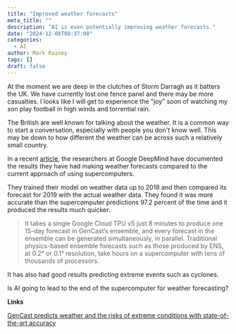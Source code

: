 ```yaml
---
title: "Improved weather forecasts"
meta_title: ""
description: "AI is even potentially improving weather forecasts."
date: "2024-12-08T08:37:00"
categories:
  - AI
author: Mark Rainey
tags: []
draft: false
---
```

At the moment we are deep in the clutches of Storm Darragh as it batters the UK. We have currently lost one fence panel and there may be more casualties. I looks like I will get to experience the "joy" soon of watching my son play football in high winds and torrential rain.

The British are well known for talking about the weather. It is a common way to start a conversation, especially with people you don't know well. This may be down to how different the weather can be across such a relatively small country.

In a recent [article](https://deepmind.google/discover/blog/gencast-predicts-weather-and-the-risks-of-extreme-conditions-with-sota-accuracy/), the researchers at Google DeepMind have documented the results they have had making weather forecasts compared to the current approach of using supercomputers.

They trained their model on weather data up to 2018 and then compared its forecast for 2019 with the actual weather data. They found it was more accurate than the supercomputer predictions 97.2 percent of the time and it produced the results much quicker. 

> It takes a single Google Cloud TPU v5 just 8 minutes to produce one 15-day forecast in GenCast’s ensemble, and every forecast in the ensemble can be generated simultaneously, in parallel. Traditional physics-based ensemble forecasts such as those produced by ENS, at 0.2° or 0.1° resolution, take hours on a supercomputer with tens of thousands of processors.
 
It has also had good results predicting extreme events such as cyclones.

Is AI going to lead to the end of the supercomputer for weather forecasting?

__Links__

[GenCast predicts weather and the risks of extreme conditions with state-of-the-art accuracy](https://deepmind.google/discover/blog/gencast-predicts-weather-and-the-risks-of-extreme-conditions-with-sota-accuracy/)


